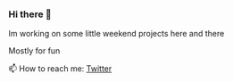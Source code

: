 ### Hi there 👋

Im working on some little weekend projects here and there

Mostly for fun 

📫 How to reach me: [Twitter](https://twitter.com/K0IN1/)
